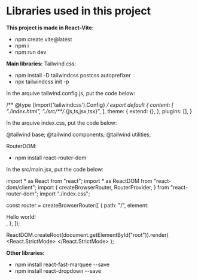 # Libraries used in this project

**This project is made in React-Vite:**
- npm create vite@latest
- npm i
- npm run dev

**Main libraries:**
Tailwind css:
- npm install -D tailwindcss postcss autoprefixer
- npx tailwindcss init -p

In the arquive tailwind.config.js, put the code below:

/** @type {import('tailwindcss').Config} */
export default {
  content: [
    "./index.html",
    "./src/**/*.{js,ts,jsx,tsx}",
  ],
  theme: {
    extend: {},
  },
  plugins: [],
}

In the arquive index.css, put the code below:

@tailwind base;
@tailwind components;
@tailwind utilities;

RouterDOM:
- npm install react-router-dom

In the src/main.jsx, put the code below:

import * as React from "react";
import * as ReactDOM from "react-dom/client";
import {
  createBrowserRouter,
  RouterProvider,
} from "react-router-dom";
import "./index.css";

const router = createBrowserRouter([
  {
    path: "/",
    element: <div>Hello world!</div>,
  },
]);

ReactDOM.createRoot(document.getElementById("root")).render(
  <React.StrictMode>
    <RouterProvider router={router} />
  </React.StrictMode>
);

**Other libraries:**
- npm install react-fast-marquee --save
- npm install react-dropdown  --save